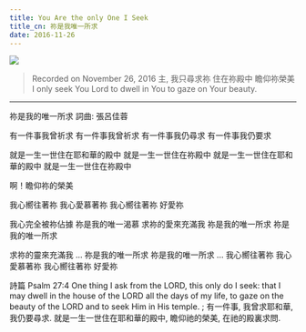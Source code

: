 ```yaml
---
title: You Are the only One I Seek
title_cn: 祢是我唯一所求
date: 2016-11-26
---
```


![](/content/poppies.jpg)

> Recorded on November 26, 2016
> 主, 我只尋求祢
> 住在祢殿中
> 瞻仰祢榮美
> I only seek You Lord
> to dwell in You
> to gaze on Your beauty.

---

祢是我的唯一所求
詞曲: 張呂佳蓉

有一件事我曾祈求
有一件事我曾祈求
有一件事我仍尋求
有一件事我仍要求

就是一生一世住在耶和華的殿中
就是一生一世住在祢殿中
就是一生一世住在耶和華的殿中
就是一生一世住在祢殿中

啊！瞻仰祢的榮美

我心嚮往著祢
我心愛慕著祢
我心嚮往著祢
好愛祢

我心完全被祢佔據
祢是我的唯一渴慕
求祢的愛來充滿我
祢是我的唯一所求
祢是我的唯一所求

求祢的靈來充滿我
...
祢是我的唯一所求
祢是我的唯一所求
...
我心嚮往著祢
我心愛慕著祢
我心嚮往著祢
好愛祢

詩篇 Psalm 27:4
​One thing I ask from the LORD, this only do I seek: that I may dwell in the house of the LORD all the days of my life, to gaze on the beauty of the LORD and to seek Him in His temple. ;
有一件事, 我曾求耶和華, 我仍要尋求. 就是一生一世住在耶和華的殿中, 瞻仰祂的榮美, 在祂的殿裏求問.
